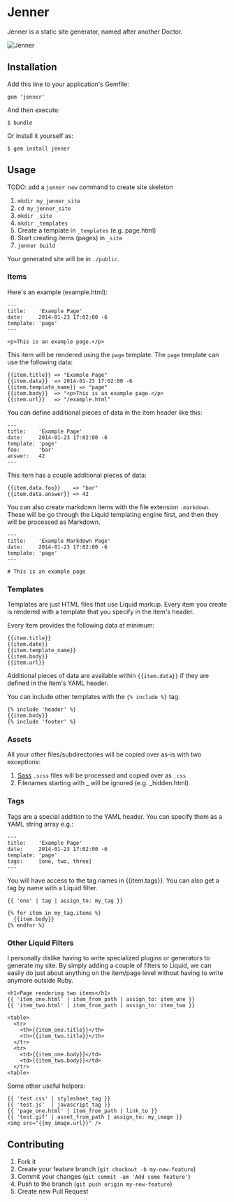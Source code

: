 # Jenner

Jenner is a static site generator, named after another Doctor.

![Jenner](http://images.wikia.com/walkingdead/images/archive/3/38/20120814183308!Dr_Edwin_Jenner_TV,_1.jpg)

## Installation

Add this line to your application's Gemfile:

    gem 'jenner'

And then execute:

    $ bundle

Or install it yourself as:

    $ gem install jenner

## Usage

TODO: add a `jenner new` command to create site skeleton

1. `mkdir my_jenner_site`
2. `cd my_jenner_site`
3. `mkdir _site`
4. `mkdir _templates`
5. Create a template in `_templates` (e.g. page.html)
6. Start creating items (pages) in `_site`
7. `jenner build`

Your generated site will be in `./public`.

### Items

Here's an example (example.html):

    ---
    title:    'Example Page'
    date:     2014-01-23 17:02:00 -6
    template: 'page'
    ---

    <p>This is an example page.</p>

This item will be rendered using the `page` template. The `page`
template can use the following data:

    {{item.title}} => "Example Page"
    {{item.data}}  => 2014-01-23 17:02:00 -6
    {{item.template_name}} => "page"
    {{item.body}}  => "<p>This is an example page.</p>
    {{item.url}}   => "/example.html"

You can define additional pieces of data in the item header like this:

    ---
    title:    'Example Page'
    date:     2014-01-23 17:02:00 -6
    template: 'page'
    foo:      'bar'
    answer:   42
    ---

This item has a couple additional pieces of data:

    {{item.data.foo}}    => "bar"
    {{item.data.answer}} => 42

You can also create markdown items with the file extension `.markdown`.
These will be go through the Liquid templating engine first, and then
they will be processed as Markdown.

    ---
    title:    'Example Markdown Page'
    date:     2014-01-23 17:02:00 -6
    template: 'page'
    ---

    # This is an example page

### Templates

Templates are just HTML files that use Liquid markup. Every item you
create is rendered with a template that you specify in the item's
header.

Every item provides the following data at minimum:

    {{item.title}}
    {{item.date}}
    {{item.template_name}}
    {{item.body}}
    {{item.url}}

Additional pieces of data are available within `{{item.data}}` if they
are defined in the item's YAML header.

You can include other templates with the `{% include %}` tag.

    {% include 'header' %}
    {{item.body}}
    {% include 'footer' %}

### Assets

All your other files/subdirectories will be copied over as-is with two
exceptions:

1. [Sass](http://sass-lang.com/) `.scss` files will be processed and copied over as `.css`
2. Filenames starting with _ will be ignored (e.g. _hidden.html)

### Tags

Tags are a special addition to the YAML header. You can specify them as
a YAML string array e.g.:

    ---
    title:    'Example Page'
    date:     2014-01-23 17:02:00 -6
    template: 'page'
    tags:     [one, two, three]
    ---

You will have access to the tag names in {{item.tags}}. You can also get
a tag by name with a Liquid filter.

    {{ 'one' | tag | assign_to: my_tag }}

    {% for item in my_tag.items %}
      {{item.body}}
    {% endfor %}


### Other Liquid Filters

I personally dislike having to write specialized plugins or generators
to generate my site. By simply adding a couple of filters to Liquid, we
can easily do just about anything on the item/page level without having
to write anymore outside Ruby.

    <h1>Page rendering two items</h1>
    {{ 'item_one.html' | item_from_path | assign_to: item_one }}
    {{ 'item_two.html' | item_from_path | assign_to: item_two }}

    <table>
      <tr>
        <th>{{item_one.title}}</th>
        <th>{{item_two.title}}</th>
      </tr>
      <tr>
        <td>{{item_one.body}}</td>
        <td>{{item_two.body}}</td>
      </tr>
    <table>

Some other useful helpers:

    {{ 'test.css' | stylesheet_tag }}
    {{ 'test.js'  | javascript_tag }}
    {{ 'page_one.html' | item_from_path | link_to }}
    {{ 'test.gif' | asset_from_path | assign_to: my_image }}
    <img src="{{my_image.url}}" />


## Contributing

1. Fork it
2. Create your feature branch (`git checkout -b my-new-feature`)
3. Commit your changes (`git commit -am 'Add some feature'`)
4. Push to the branch (`git push origin my-new-feature`)
5. Create new Pull Request
